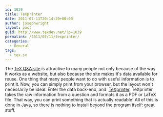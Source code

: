 ```yaml
---
id: 1039
title: TeXprinter
date: 2011-07-11T20:14:29+00:00
author: josephwright
layout: post
guid: http://www.texdev.net/?p=1039
permalink: /2011/07/11/texprinter/
categories:
  - General
tags:
  - tex.sx
---
```

The <a title="TeX.SX" href="http://tex.stackexchange.com/">TeX Q&amp;A site</a> is attractive to many people not only because of the way it works as a website, but also because the site makes it's data available for reuse. One thing that many people want to do with useful information is to print it. Now, you can simply print from your browser, but the layout won't necessarily be ideal. Enter the data back-end, and  <a title="TeXprinter" href="http://texprinter.sourceforge.net/">TeXprinter</a>. TeXprinter takes the raw information from a question and formats it as a PDF or LaTeX file. That way, you can print something that is actually readable! All of this is done in Java, so there is nothing to install beyond the program itself: great stuff.
